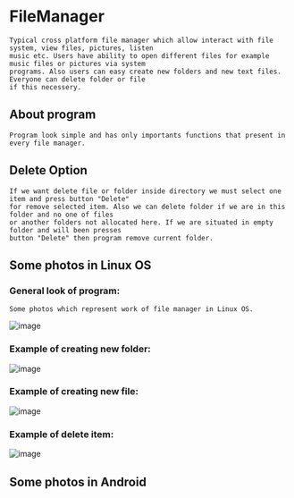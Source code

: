 # FileManager

```
Typical cross platform file manager which allow interact with file system, view files, pictures, listen 
music etc. Users have ability to open different files for example music files or pictures via system 
programs. Also users can easy create new folders and new text files. Everyone can delete folder or file
if this necessery.
```

## About program

```
Program look simple and has only importants functions that present in every file manager.
```

## Delete Option

```
If we want delete file or folder inside directory we must select one item and press button "Delete"
for remove selected item. Also we can delete folder if we are in this folder and no one of files 
or another folders not allocated here. If we are situated in empty folder and will been presses 
button "Delete" then program remove current folder.
```

## Some photos in Linux OS


### General look of program:

```
Some photos which represent work of file manager in Linux OS. 
```

![image](https://user-images.githubusercontent.com/36791929/40862743-232210e6-65f6-11e8-997e-fb86ab7c462a.png)

### Example of creating new folder:

![image](https://user-images.githubusercontent.com/36791929/40862766-38f1319a-65f6-11e8-8fbb-b68c7bf4943c.png)

### Example of creating new file:

![image](https://user-images.githubusercontent.com/36791929/40862794-50434798-65f6-11e8-91e4-ff436bc28868.png)

### Example of delete item: 

![image](https://user-images.githubusercontent.com/36791929/40862872-88e6055e-65f6-11e8-9f6f-eddb9aeca370.png)

## Some photos in Android

